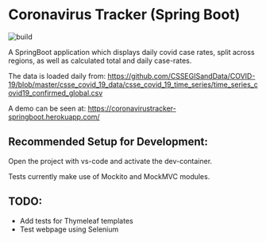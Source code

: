 # Coronavirus Tracker (Spring Boot)
![build](https://github.com/mushipeas/coronavirustracker/actions/workflows/maven.yml/badge.svg)

A SpringBoot application which displays daily covid case rates, split across regions, as well as calculated total and daily case-rates.

The data is loaded daily from:
 https://github.com/CSSEGISandData/COVID-19/blob/master/csse_covid_19_data/csse_covid_19_time_series/time_series_covid19_confirmed_global.csv

A demo can be seen at:
https://coronavirustracker-springboot.herokuapp.com/


## Recommended Setup for Development:

Open the project with vs-code and activate the dev-container.

Tests currently make use of Mockito and MockMVC modules.

## TODO:

- Add tests for Thymeleaf templates
- Test webpage using Selenium
